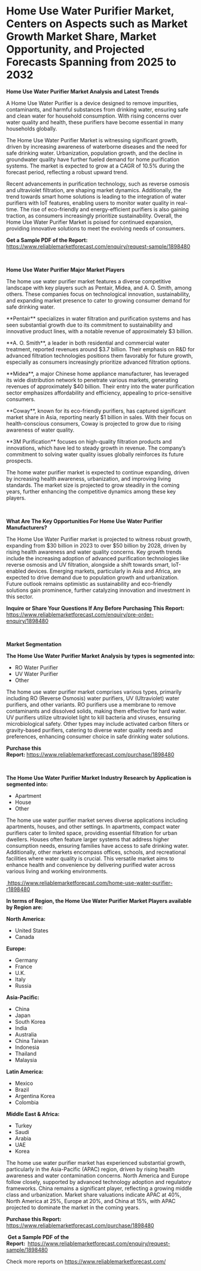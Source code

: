 <p><h1>Home Use Water Purifier Market, Centers on Aspects such as Market Growth Market Share, Market Opportunity, and Projected Forecasts Spanning from 2025 to 2032</h1></p><p><strong>Home Use Water Purifier Market Analysis and Latest Trends</strong></p>
<p><p>A Home Use Water Purifier is a device designed to remove impurities, contaminants, and harmful substances from drinking water, ensuring safe and clean water for household consumption. With rising concerns over water quality and health, these purifiers have become essential in many households globally.</p><p>The Home Use Water Purifier Market is witnessing significant growth, driven by increasing awareness of waterborne diseases and the need for safe drinking water. Urbanization, population growth, and the decline in groundwater quality have further fueled demand for home purification systems. The market is expected to grow at a CAGR of 10.5% during the forecast period, reflecting a robust upward trend.</p><p>Recent advancements in purification technology, such as reverse osmosis and ultraviolet filtration, are shaping market dynamics. Additionally, the trend towards smart home solutions is leading to the integration of water purifiers with IoT features, enabling users to monitor water quality in real-time. The rise of eco-friendly and energy-efficient purifiers is also gaining traction, as consumers increasingly prioritize sustainability. Overall, the Home Use Water Purifier Market is poised for continued expansion, providing innovative solutions to meet the evolving needs of consumers.</p></p>
<p><strong>Get a Sample PDF of the Report:&nbsp;</strong> <a href="https://www.reliablemarketforecast.com/enquiry/request-sample/1898480?utm_campaign=2950&utm_medium=2&utm_source=Github&utm_content=ia&utm_term=08042025&utm_id=home-use-water-purifier">https://www.reliablemarketforecast.com/enquiry/request-sample/1898480</a></p>
<p>&nbsp;</p>
<p><strong>Home Use Water Purifier Major Market Players</strong></p>
<p><p>The home use water purifier market features a diverse competitive landscape with key players such as Pentair, Midea, and A. O. Smith, among others. These companies focus on technological innovation, sustainability, and expanding market presence to cater to growing consumer demand for safe drinking water. </p><p>**Pentair** specializes in water filtration and purification systems and has seen substantial growth due to its commitment to sustainability and innovative product lines, with a notable revenue of approximately $3 billion. </p><p>**A. O. Smith**, a leader in both residential and commercial water treatment, reported revenues around $3.7 billion. Their emphasis on R&D for advanced filtration technologies positions them favorably for future growth, especially as consumers increasingly prioritize advanced filtration options.</p><p>**Midea**, a major Chinese home appliance manufacturer, has leveraged its wide distribution network to penetrate various markets, generating revenues of approximately $40 billion. Their entry into the water purification sector emphasizes affordability and efficiency, appealing to price-sensitive consumers.</p><p>**Coway**, known for its eco-friendly purifiers, has captured significant market share in Asia, reporting nearly $1 billion in sales. With their focus on health-conscious consumers, Coway is projected to grow due to rising awareness of water quality.</p><p>**3M Purification** focuses on high-quality filtration products and innovations, which have led to steady growth in revenue. The company’s commitment to solving water quality issues globally reinforces its future prospects.</p><p>The home water purifier market is expected to continue expanding, driven by increasing health awareness, urbanization, and improving living standards. The market size is projected to grow steadily in the coming years, further enhancing the competitive dynamics among these key players.</p></p>
<p>&nbsp;</p>
<p><strong>What Are The Key Opportunities For Home Use Water Purifier Manufacturers?</strong></p>
<p><p>The Home Use Water Purifier market is projected to witness robust growth, expanding from $30 billion in 2023 to over $50 billion by 2028, driven by rising health awareness and water quality concerns. Key growth trends include the increasing adoption of advanced purification technologies like reverse osmosis and UV filtration, alongside a shift towards smart, IoT-enabled devices. Emerging markets, particularly in Asia and Africa, are expected to drive demand due to population growth and urbanization. Future outlook remains optimistic as sustainability and eco-friendly solutions gain prominence, further catalyzing innovation and investment in this sector.</p></p>
<p><strong>Inquire or Share Your Questions If Any Before Purchasing This Report:</strong> <a href="https://www.reliablemarketforecast.com/enquiry/pre-order-enquiry/1898480?utm_campaign=2950&utm_medium=2&utm_source=Github&utm_content=ia&utm_term=08042025&utm_id=home-use-water-purifier">https://www.reliablemarketforecast.com/enquiry/pre-order-enquiry/1898480</a></p>
<p>&nbsp;</p>
<p><strong>Market Segmentation</strong></p>
<p><strong>The Home Use Water Purifier Market Analysis by types is segmented into:</strong></p>
<p><ul><li>RO Water Purifier</li><li>UV Water Purifier</li><li>Other</li></ul></p>
<p><p>The home use water purifier market comprises various types, primarily including RO (Reverse Osmosis) water purifiers, UV (Ultraviolet) water purifiers, and other variants. RO purifiers use a membrane to remove contaminants and dissolved solids, making them effective for hard water. UV purifiers utilize ultraviolet light to kill bacteria and viruses, ensuring microbiological safety. Other types may include activated carbon filters or gravity-based purifiers, catering to diverse water quality needs and preferences, enhancing consumer choice in safe drinking water solutions.</p></p>
<p><strong>Purchase this Report:&nbsp;</strong><a href="https://www.reliablemarketforecast.com/purchase/1898480?utm_campaign=2950&utm_medium=2&utm_source=Github&utm_content=ia&utm_term=08042025&utm_id=home-use-water-purifier">https://www.reliablemarketforecast.com/purchase/1898480</a></p>
<p>&nbsp;</p>
<p><strong>The Home Use Water Purifier Market Industry Research by Application is segmented into:</strong></p>
<p><ul><li>Apartment</li><li>House</li><li>Other</li></ul></p>
<p><p>The home use water purifier market serves diverse applications including apartments, houses, and other settings. In apartments, compact water purifiers cater to limited space, providing essential filtration for urban dwellers. Houses often feature larger systems that address higher consumption needs, ensuring families have access to safe drinking water. Additionally, other markets encompass offices, schools, and recreational facilities where water quality is crucial. This versatile market aims to enhance health and convenience by delivering purified water across various living and working environments.</p></p>
<p><a href="https://www.reliablemarketforecast.com/home-use-water-purifier-r1898480?utm_campaign=2950&utm_medium=2&utm_source=Github&utm_content=ia&utm_term=08042025&utm_id=home-use-water-purifier">&nbsp;https://www.reliablemarketforecast.com/home-use-water-purifier-r1898480</a></p>
<p><strong>In terms of Region, the Home Use Water Purifier Market Players available by Region are:</strong></p>
<p>
    <p> <strong> North America: </strong>
        <ul>
            <li>United States</li>
            <li>Canada</li>
        </ul>
        </p> 
    <p> <strong> Europe: </strong>
        <ul>
            <li>Germany</li>
            <li>France</li>
            <li>U.K.</li>
            <li>Italy</li>
            <li>Russia</li>
        </ul>
        </p> 
    <p> <strong> Asia-Pacific: </strong>
        <ul>
            <li>China</li>
            <li>Japan</li>
            <li>South Korea</li>
            <li>India</li>
            <li>Australia</li>
            <li>China Taiwan</li>
            <li>Indonesia</li>
            <li>Thailand</li>
            <li>Malaysia</li>
        </ul>
        </p> 
    <p> <strong> Latin America: </strong>
        <ul>
            <li>Mexico</li>
            <li>Brazil</li>
            <li>Argentina Korea</li>
            <li>Colombia</li>
        </ul>
        </p> 
    <p> <strong> Middle East & Africa: </strong>
        <ul>
            <li>Turkey</li>
            <li>Saudi</li>
            <li>Arabia</li>
            <li>UAE</li>
            <li>Korea</li>
        </ul>
    </p>
    </p>
<p><p>The home use water purifier market has experienced substantial growth, particularly in the Asia-Pacific (APAC) region, driven by rising health awareness and water contamination concerns. North America and Europe follow closely, supported by advanced technology adoption and regulatory frameworks. China remains a significant player, reflecting a growing middle class and urbanization. Market share valuations indicate APAC at 40%, North America at 25%, Europe at 20%, and China at 15%, with APAC projected to dominate the market in the coming years.</p></p>
<p><strong>Purchase this Report: </strong><a href="https://www.reliablemarketforecast.com/purchase/1898480?utm_campaign=2950&utm_medium=2&utm_source=Github&utm_content=ia&utm_term=08042025&utm_id=home-use-water-purifier">https://www.reliablemarketforecast.com/purchase/1898480</a></p>
<p>&nbsp;<strong>Get a Sample PDF of the Report:&nbsp;&nbsp;</strong><a href="https://www.reliablemarketforecast.com/enquiry/request-sample/1898480?utm_campaign=2950&utm_medium=2&utm_source=Github&utm_content=ia&utm_term=08042025&utm_id=home-use-water-purifier">https://www.reliablemarketforecast.com/enquiry/request-sample/1898480</a></p>
<p><strong></strong></p>
<p>Check more reports on <a href="https://www.reliablemarketforecast.com/?utm_campaign=2950&utm_medium=2&utm_source=Github&utm_content=ia&utm_term=08042025&utm_id=home-use-water-purifier">https://www.reliablemarketforecast.com/</a></p>